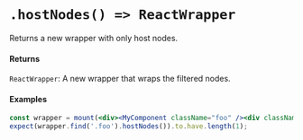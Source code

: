 # `.hostNodes() => ReactWrapper`

Returns a new wrapper with only host nodes.



#### Returns

`ReactWrapper`: A new wrapper that wraps the filtered nodes.



#### Examples

```jsx
const wrapper = mount(<div><MyComponent className="foo" /><div className="foo" /></div>);
expect(wrapper.find('.foo').hostNodes()).to.have.length(1);
```
